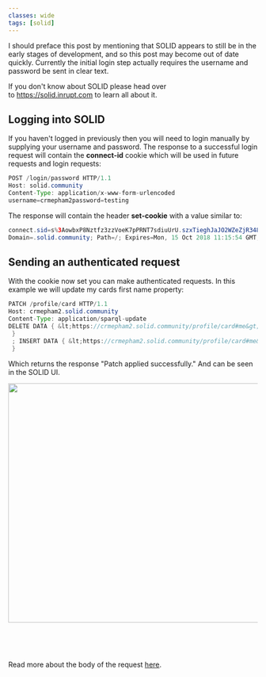 ```yaml
---
classes: wide
tags: [solid]
---
```

I should preface this post by mentioning that SOLID appears to still be in the early stages of development, and so this post may become out of date quickly. Currently the initial login step actually requires the username and password be sent in clear text.

If you don't know about SOLID please head over to <a href="https://solid.inrupt.com">https://solid.inrupt.com</a> to learn all about it.
<h2>Logging into SOLID</h2>
If you haven't logged in previously then you will need to login manually by supplying your username and password. The response to a successful login request will contain the <strong>connect-id</strong> cookie which will be used in future requests and login requests:

```java
POST /login/password HTTP/1.1
Host: solid.community
Content-Type: application/x-www-form-urlencoded
username=crmepham2password=testing
```

The response will contain the header <strong>set-cookie</strong> with a value similar to:

```java
connect.sid=s%3AowbxP8Nztfz3zzVoeK7pPRNT7sdiuUrU.szxTieghJaJO2WZeZjR348gxyNQgLVp%2BZoUu3FsNLYs; 
Domain=.solid.community; Path=/; Expires=Mon, 15 Oct 2018 11:15:54 GMT; HttpOnly; Secure
````

<h2>Sending an authenticated request</h2>
With the cookie now set you can make authenticated requests. In this example we will update my cards first name property:

```java
PATCH /profile/card HTTP/1.1
Host: crmepham2.solid.community
Content-Type: application/sparql-update
DELETE DATA { &lt;https://crmepham2.solid.community/profile/card#me&gt; &lt;http://www.w3.org/2006/vcard/ns#fn&gt; "Chris" .
 } 
 ; INSERT DATA { &lt;https://crmepham2.solid.community/profile/card#me&gt; &lt;http://www.w3.org/2006/vcard/ns#fn&gt; "Chris Mepham" .
 }
```

Which returns the response "Patch applied successfully." And can be seen in the SOLID UI.

<img class="aligncenter size-full wp-image-1070" src="http://chrismepham.co.uk/blog/wp-content/uploads/2018/10/Screen-Shot-2018-10-14-at-12.55.49.png" alt="" width="620" height="483" />

&nbsp;

&nbsp;

Read more about the body of the request <a href="https://solid.inrupt.com/docs/expressing-ld-with-turtle">here</a>.

